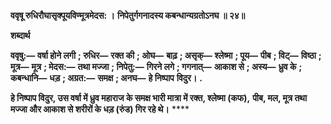 **ववृषू रुधिरौघासृक्पूयविण्मूत्रमेदस: ।** **निपेतुर्गगनादस्य कबन्धान्यग्रतोऽनघ ॥ २४॥** 

**शब्दार्थ** 

**ववृषु:—** **वर्षा होने लगी** **; रुधिर—** **रक्त की** **; ओघ—** **बाढ़** **; असृक्—** **श्लेष्मा** **; पूय—** **पीब** **; विट्—** **विष्ठा** **; मूत्र—** **मूत्र** **; मेदस:—** **तथा मज्जा** **; निपेतु:—** **गिरने लगे** **; गगनात्—** **आकाश से** **; अस्य—** **ध्रुव के** **; कबन्धानि—** **धड़** **; अग्रत:—** **समक्ष** **; अनघ—** **हे निष्पाप** **विदुर।** **.** 

**हे निष्पाप विदुर, उस वर्षा में ध्रुव महाराज के समक्ष भारी मात्रा में रक्त, श्लेष्मा (कफ),** **पीब, मल, मूत्र तथा मज्जा और आकाश से शरीरों के धड़ (रुंड) गिर रहे थे।** **** 